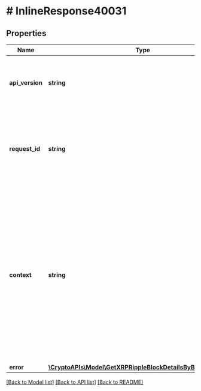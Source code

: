 # # InlineResponse40031

## Properties

Name | Type | Description | Notes
------------ | ------------- | ------------- | -------------
**api_version** | **string** | Specifies the version of the API that incorporates this endpoint. |
**request_id** | **string** | Defines the ID of the request. The &#x60;requestId&#x60; is generated by Crypto APIs and it&#39;s unique for every request. |
**context** | **string** | In batch situations the user can use the context to correlate responses with requests. This property is present regardless of whether the response was successful or returned as an error. &#x60;context&#x60; is specified by the user. | [optional]
**error** | [**\CryptoAPIs\Model\GetXRPRippleBlockDetailsByBlockHashE400**](GetXRPRippleBlockDetailsByBlockHashE400.md) |  |

[[Back to Model list]](../../README.md#models) [[Back to API list]](../../README.md#endpoints) [[Back to README]](../../README.md)
